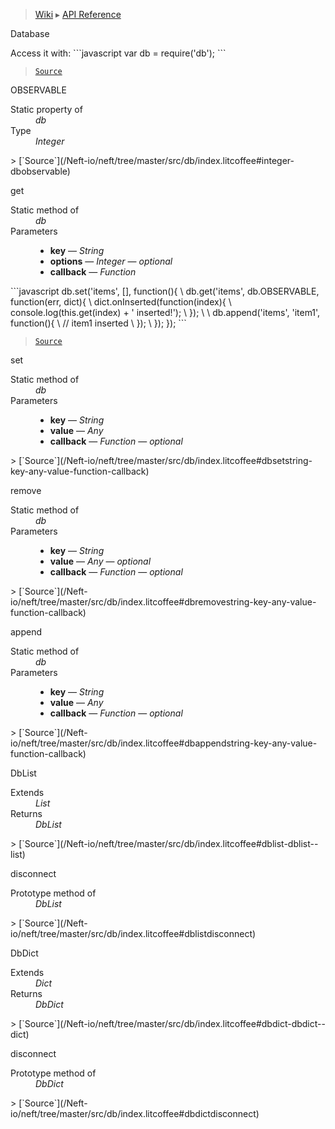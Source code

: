 > [Wiki](Home) ▸ [API Reference](API-Reference)

Database
<dl></dl>
Access it with:
```javascript
var db = require('db');
```

> [`Source`](/Neft-io/neft/tree/master/src/db/index.litcoffee#database-library)

OBSERVABLE
<dl><dt>Static property of</dt><dd><i>db</i></dd><dt>Type</dt><dd><i>Integer</i></dd></dl>
> [`Source`](/Neft-io/neft/tree/master/src/db/index.litcoffee#integer-dbobservable)

get
<dl><dt>Static method of</dt><dd><i>db</i></dd><dt>Parameters</dt><dd><ul><li><b>key</b> — <i>String</i></li><li><b>options</b> — <i>Integer</i> — <i>optional</i></li><li><b>callback</b> — <i>Function</i></li></ul></dd></dl>
```javascript
db.set('items', [], function(){
\  db.get('items', db.OBSERVABLE, function(err, dict){
\    dict.onInserted(function(index){
\      console.log(this.get(index) + ' inserted!');
\    });
\
\    db.append('items', 'item1', function(){
\      // item1 inserted
\    });
\  });
});
```

> [`Source`](/Neft-io/neft/tree/master/src/db/index.litcoffee#dbgetstring-key-integer-options-function-callback)

set
<dl><dt>Static method of</dt><dd><i>db</i></dd><dt>Parameters</dt><dd><ul><li><b>key</b> — <i>String</i></li><li><b>value</b> — <i>Any</i></li><li><b>callback</b> — <i>Function</i> — <i>optional</i></li></ul></dd></dl>
> [`Source`](/Neft-io/neft/tree/master/src/db/index.litcoffee#dbsetstring-key-any-value-function-callback)

remove
<dl><dt>Static method of</dt><dd><i>db</i></dd><dt>Parameters</dt><dd><ul><li><b>key</b> — <i>String</i></li><li><b>value</b> — <i>Any</i> — <i>optional</i></li><li><b>callback</b> — <i>Function</i> — <i>optional</i></li></ul></dd></dl>
> [`Source`](/Neft-io/neft/tree/master/src/db/index.litcoffee#dbremovestring-key-any-value-function-callback)

append
<dl><dt>Static method of</dt><dd><i>db</i></dd><dt>Parameters</dt><dd><ul><li><b>key</b> — <i>String</i></li><li><b>value</b> — <i>Any</i></li><li><b>callback</b> — <i>Function</i> — <i>optional</i></li></ul></dd></dl>
> [`Source`](/Neft-io/neft/tree/master/src/db/index.litcoffee#dbappendstring-key-any-value-function-callback)

DbList
<dl><dt>Extends</dt><dd><i>List</i></dd><dt>Returns</dt><dd><i>DbList</i></dd></dl>
> [`Source`](/Neft-io/neft/tree/master/src/db/index.litcoffee#dblist-dblist--list)

disconnect
<dl><dt>Prototype method of</dt><dd><i>DbList</i></dd></dl>
> [`Source`](/Neft-io/neft/tree/master/src/db/index.litcoffee#dblistdisconnect)

DbDict
<dl><dt>Extends</dt><dd><i>Dict</i></dd><dt>Returns</dt><dd><i>DbDict</i></dd></dl>
> [`Source`](/Neft-io/neft/tree/master/src/db/index.litcoffee#dbdict-dbdict--dict)

disconnect
<dl><dt>Prototype method of</dt><dd><i>DbDict</i></dd></dl>
> [`Source`](/Neft-io/neft/tree/master/src/db/index.litcoffee#dbdictdisconnect)

